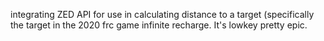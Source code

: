 
integrating ZED API for use in calculating distance to a target (specifically the target in the 2020 frc game infinite recharge. It's lowkey pretty epic.



 
